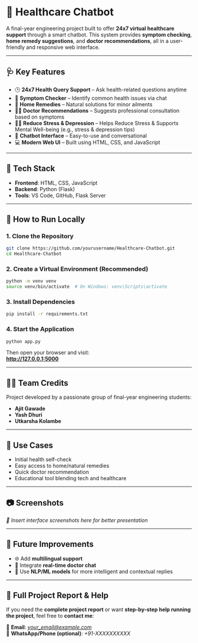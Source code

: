
# 💬 Healthcare Chatbot

A final-year engineering project built to offer **24x7 virtual healthcare support** through a smart chatbot. This system provides **symptom checking**, **home remedy suggestions**, and **doctor recommendations**, all in a user-friendly and responsive web interface.

---

## 🩺 Key Features

- 🕒 **24x7 Health Query Support** – Ask health-related questions anytime  
- 🤖 **Symptom Checker** – Identify common health issues via chat  
- 🌿 **Home Remedies** – Natural solutions for minor ailments  
- 👨‍⚕️ **Doctor Recommendations** – Suggests professional consultation based on symptoms  
- 🧘‍♀️ **Reduce Stress & Depression** – Helps Reduce Stress & Supports Mental Well-being (e.g., stress & depression tips)  
- 💬 **Chatbot Interface** – Easy-to-use and conversational  
- 💻 **Modern Web UI** – Built using HTML, CSS, and JavaScript  

---

## 🔧 Tech Stack

- **Frontend**: HTML, CSS, JavaScript  
- **Backend**: Python (Flask)  
- **Tools**: VS Code, GitHub, Flask Server  

---

## 🚀 How to Run Locally

### 1. Clone the Repository

```bash
git clone https://github.com/yourusername/Healthcare-Chatbot.git
cd Healthcare-Chatbot
```

### 2. Create a Virtual Environment (Recommended)

```bash
python -m venv venv
source venv/bin/activate  # On Windows: venv\Scripts\activate
```

### 3. Install Dependencies

```bash
pip install -r requirements.txt
```

### 4. Start the Application

```bash
python app.py
```

Then open your browser and visit:  
**http://127.0.0.1:5000**

---

## 👨‍💻 Team Credits

Project developed by a passionate group of final-year engineering students:

- **Ajit Gawade**  
- **Yash Dhuri**  
- **Utkarsha Kolambe**  

---

## 📌 Use Cases

- Initial health self-check  
- Easy access to home/natural remedies  
- Quick doctor recommendation  
- Educational tool blending tech and healthcare  

---

## 📷 Screenshots

*📸 Insert interface screenshots here for better presentation*

---

## 🏁 Future Improvements

- 🌐 Add **multilingual support**  
- 💬 Integrate **real-time doctor chat**  
- 🧠 Use **NLP/ML models** for more intelligent and contextual replies  

---

## 📄 Full Project Report & Help

If you need the **complete project report** or want **step-by-step help running the project**, feel free to **contact me**:

📧 **Email**: *your_email@example.com*  
📱 **WhatsApp/Phone (optional)**: *+91-XXXXXXXXXX*
